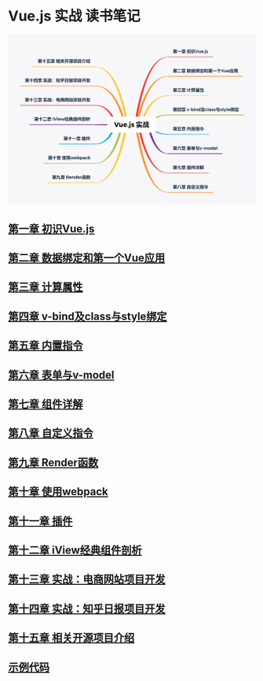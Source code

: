 # Vue.js 实战 读书笔记
![Vue.js 实战目录](resources/Vue.jsInAction.png)

## [第一章 初识Vue.js](01初识Vue.js/README.md)

## [第二章 数据绑定和第一个Vue应用](02数据绑定和第一个Vue应用/README.md)

## [第三章 计算属性](03计算属性/README.md)

## [第四章 v-bind及class与style绑定](04v-bind及class与style绑定/README.md)

## [第五章 内置指令](05内置指令/README.md)

## [第六章 表单与v-model](06表单与v-model/README.md)

## [第七章 组件详解](07组件详解/README.md)

## [第八章 自定义指令](08自定义指令/README.md)

## [第九章 Render函数](09Render函数/README.md)

## [第十章 使用webpack](10使用webpack/README.md)

## [第十一章 插件](11插件/README.md)

## [第十二章 iView经典组件剖析](12iView经典组件剖析/README.md)

## [第十三章 实战：电商网站项目开发](13实战：电商网站项目开发/README.md)

## [第十四章 实战：知乎日报项目开发](14实战：知乎日报项目开发/README.md)

## [第十五章 相关开源项目介绍](15相关开源项目介绍/README.md)

## [示例代码](https://github.com/icarusion/vue-book.git)